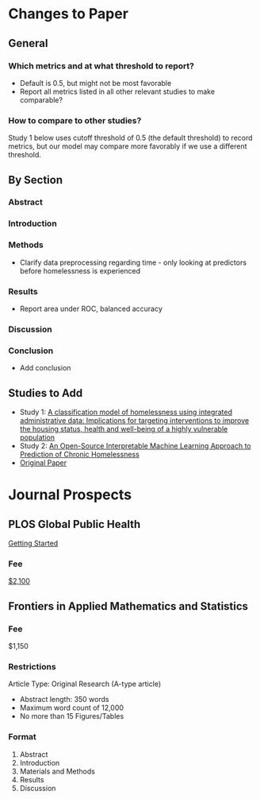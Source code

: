 # Changes to Paper
## General
### Which metrics and at what threshold to report?
* Default is 0.5, but might not be most favorable
* Report all metrics listed in all other relevant studies to make comparable?
### How to compare to other studies? 
Study 1 below uses cutoff threshold of 0.5 (the default threshold) to record metrics, but our model may compare more favorably if we use a different threshold.

## By Section
### Abstract
### Introduction
### Methods
* Clarify data preprocessing regarding time - only looking at predictors before homelessness is experienced
### Results
* Report area under ROC, balanced accuracy
### Discussion
### Conclusion
* Add conclusion

## Studies to Add
* Study 1: [A classification model of homelessness using integrated administrative data: Implications for targeting interventions to improve the housing status, health and well-being of a highly vulnerable population](https://journals.plos.org/plosone/article?id=10.1371/journal.pone.0237905)
* Study 2: [An Open-Source Interpretable Machine Learning Approach to Prediction of Chronic Homelessness](https://towardsdatascience.com/an-open-source-interpretable-machine-learning-approach-to-prediction-of-chronic-homelessness-8215707aa572)
* [Original Paper](https://arxiv.org/abs/2009.09072v1)


# Journal Prospects
## PLOS Global Public Health
[Getting Started](https://journals.plos.org/plosone/s/getting-started)  
### Fee
[\$2,100](https://plos.org/publish/fees/)

## Frontiers in Applied Mathematics and Statistics
### Fee
\$1,150  
### Restrictions  
Article Type: Original Research (A-type article)
* Abstract length: 350 words
* Maximum word count of 12,000
* No more than 15 Figures/Tables  
### Format  
1) Abstract
2) Introduction
3) Materials and Methods
4) Results
5) Discussion